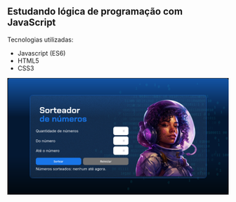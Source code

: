 ## Estudando lógica de programação com JavaScript

Tecnologias utilizadas: 
* Javascript (ES6) 
* HTML5
* CSS3

![Preview do projeto estudando lógica de programação](/img/preview-sorteador.png)
